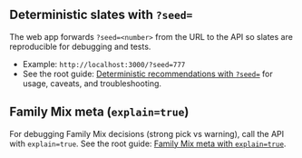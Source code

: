 ## Deterministic slates with `?seed=`

The web app forwards `?seed=<number>` from the URL to the API so slates are reproducible for debugging and tests.

- Example: `http://localhost:3000/?seed=777`
- See the root guide: [Deterministic recommendations with `?seed=`](../../README.md#-deterministic-recommendations-with-seed-debugging) for usage, caveats, and troubleshooting.

## Family Mix meta (`explain=true`)
For debugging Family Mix decisions (strong pick vs warning), call the API with `explain=true`.
See the root guide: [Family Mix meta with `explain=true`](../../README.md#-family-mix-meta-with-explaintrue-optional-debug).

